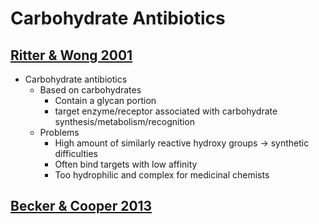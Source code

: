 # Carbohydrate Antibiotics

## [Ritter & Wong 2001](https://onlinelibrary.wiley.com/doi/pdf/10.1002/1521-3773%2820011001%2940%3A19%3C3508%3A%3AAID-ANIE3508%3E3.0.CO%3B2-I)

* Carbohydrate antibiotics
    - Based on carbohydrates
        + Contain a glycan portion
        + target enzyme/receptor associated with carbohydrate synthesis/metabolism/recognition
    - Problems
        + High amount of similarly reactive hydroxy groups -> synthetic difficulties
        + Often bind targets with low affinity
        + Too hydrophilic and complex for medicinal chemists

## [Becker & Cooper 2013](https://pubs.acs.org/doi/10.1021/cb3005116)


